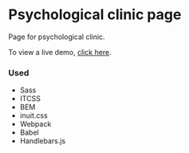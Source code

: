 # Psychological clinic page

Page for psychological clinic.


To view a live demo, [click here](https://lasota-piotr.github.io/psychological-clinic-page/dist/).


### Used
* Sass
* ITCSS
* BEM
* inuit.css
* Webpack
* Babel
* Handlebars.js